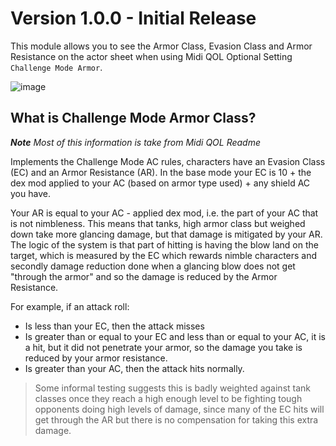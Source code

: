 # Version 1.0.0 - Initial Release
This module allows you to see the Armor Class, Evasion Class and Armor Resistance on the actor sheet when using Midi QOL Optional Setting `Challenge Mode Armor`.

![image](https://user-images.githubusercontent.com/564874/152419970-d9bc3e5e-a7af-46fc-b2d0-fb22faf0fe28.png)

## What is Challenge Mode Armor Class?
***Note** Most of this information is take from Midi QOL Readme*

Implements the Challenge Mode AC rules, characters have an Evasion Class (EC) and an Armor Resistance (AR). In the base mode your EC is 10 + the dex mod applied to your AC (based on armor type used) + any shield AC you have.

Your AR is equal to your AC - applied dex mod, i.e. the part of your AC that is not nimbleness. This means that tanks, high armor class but weighed down take more glancing damage, but that damage is mitigated by your AR. The logic of the system is that part of hitting is having the blow land  on the target, which is measured by the EC which rewards nimble characters and secondly damage reduction done when a glancing blow does not get "through the armor" and so the damage is reduced by the Armor Resistance.

For example, if an attack roll:
- Is less than your EC, then the attack misses
- Is greater than or equal to your EC and less than or equal to your AC, it is a hit, but it did not penetrate your armor, so the damage you take is reduced by your armor resistance.
- Is greater than your AC, then the attack hits normally.

> Some informal testing suggests this is badly weighted against tank classes once they reach a high enough level to be fighting tough opponents doing high levels of damage, since many of the EC hits will get through the AR but there is no compensation for taking this extra damage.
